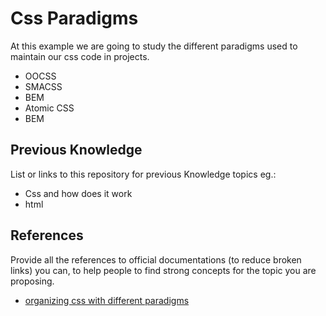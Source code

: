 # Css Paradigms

At this example we are going to study the different paradigms used to maintain our css code in projects.
* OOCSS
* SMACSS
* BEM
* Atomic CSS 
* BEM

## Previous Knowledge

List or links to this repository for previous Knowledge topics eg.:

* Css and how does it work
* html

## References

Provide all the references to official documentations (to reduce broken links) you can, to help people to find strong concepts for the topic you are proposing.

* [organizing css with different paradigms](mattstauffer.com/blog/organizing-css-oocss-smacss-and-bem/)

